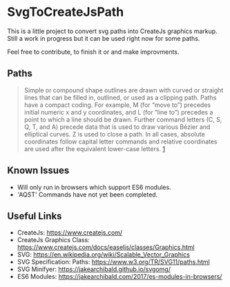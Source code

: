 # SvgToCreateJsPath

This is a little project to convert svg paths into CreateJs graphics markup. Still a work in progress but it can be used right now for some paths. 

Feel free to contribute, to finish it or and make improvments.

## Paths

> Simple or compound shape outlines are drawn with curved or straight lines that can be filled in, outlined, or used as a clipping path. Paths have a compact coding.
For example, M (for “move to”) precedes initial numeric x and y coordinates, and L (for “line to”) precedes a point to which a line should be drawn. Further command letters (C, S, Q, T, and A) precede data that is used to draw various Bézier and elliptical curves. Z is used to close a path.
In all cases, absolute coordinates follow capital letter commands and relative coordinates are used after the equivalent lower-case letters. [1][1]

[1]: https://www.w3.org/TR/SVG11/paths.html

## Known Issues 
- Will only run in browsers which support ES6 modules. 
- 'AQST' Commands have not yet been completed.

## Useful Links

- CreateJs: https://www.createjs.com/
- CreateJs Graphics Class: https://www.createjs.com/docs/easeljs/classes/Graphics.html
- SVG: https://en.wikipedia.org/wiki/Scalable_Vector_Graphics
- SVG Specification: Paths: https://www.w3.org/TR/SVG11/paths.html
- SVG Minifyer: https://jakearchibald.github.io/svgomg/
- ES6 Modules: https://jakearchibald.com/2017/es-modules-in-browsers/